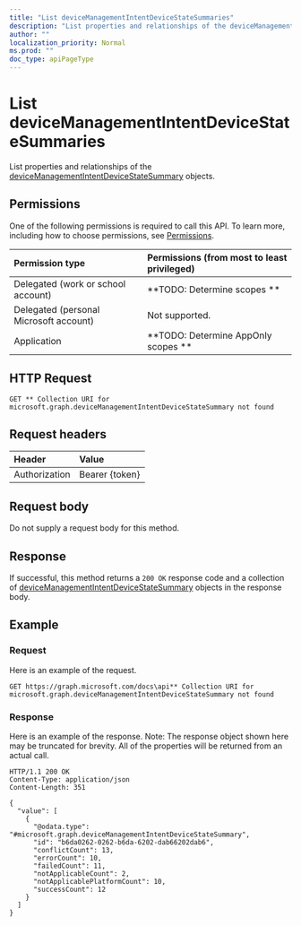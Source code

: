 ```yaml
---
title: "List deviceManagementIntentDeviceStateSummaries"
description: "List properties and relationships of the deviceManagementIntentDeviceStateSummary objects."
author: ""
localization_priority: Normal
ms.prod: ""
doc_type: apiPageType
---
```


# List deviceManagementIntentDeviceStateSummaries

List properties and relationships of the [deviceManagementIntentDeviceStateSummary](../resources/devicemanagementintentdevicestatesummary.md) objects.

## Permissions
One of the following permissions is required to call this API. To learn more, including how to choose permissions, see [Permissions](/concepts/permissions-reference.md).

|Permission type|Permissions (from most to least privileged)|
|:---|:---|
|Delegated (work or school account)|**TODO: Determine scopes **|
|Delegated (personal Microsoft account)|Not supported.|
|Application|**TODO: Determine AppOnly scopes **|

## HTTP Request
<!-- {
  "blockType": "ignored"
}
-->
``` http
GET ** Collection URI for microsoft.graph.deviceManagementIntentDeviceStateSummary not found
```

## Request headers
|Header|Value|
|:---|:---|
|Authorization|Bearer {token}|

## Request body
Do not supply a request body for this method.

## Response
If successful, this method returns a `200 OK` response code and a collection of [deviceManagementIntentDeviceStateSummary](../resources/devicemanagementintentdevicestatesummary.md) objects in the response body.

## Example

### Request
Here is an example of the request.
<!-- {
  "blockType": "request",
  "name": "get_devicemanagementintentdevicestatesummary"
}
-->
``` http
GET https://graph.microsoft.com/docs\api** Collection URI for microsoft.graph.deviceManagementIntentDeviceStateSummary not found
```

### Response
Here is an example of the response. Note: The response object shown here may be truncated for brevity. All of the properties will be returned from an actual call.
<!-- {
  "blockType": "response",
  "truncated": true,
  "@odata.type": "collection(microsoft.graph.devicemanagementintentdevicestatesummary)"
}
-->
``` http
HTTP/1.1 200 OK
Content-Type: application/json
Content-Length: 351

{
  "value": [
    {
      "@odata.type": "#microsoft.graph.deviceManagementIntentDeviceStateSummary",
      "id": "b6da0262-0262-b6da-6202-dab66202dab6",
      "conflictCount": 13,
      "errorCount": 10,
      "failedCount": 11,
      "notApplicableCount": 2,
      "notApplicablePlatformCount": 10,
      "successCount": 12
    }
  ]
}
```

